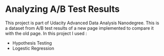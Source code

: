 # Analyzing A/B Test Results
This project is part of Udacity Advanced Data Analysis Nanodegree. This is a dataset from A/B test results of a new page implemented to compare it with the old page. In this project I used : 
- Hypothesis Testing
- Logestic Regression
